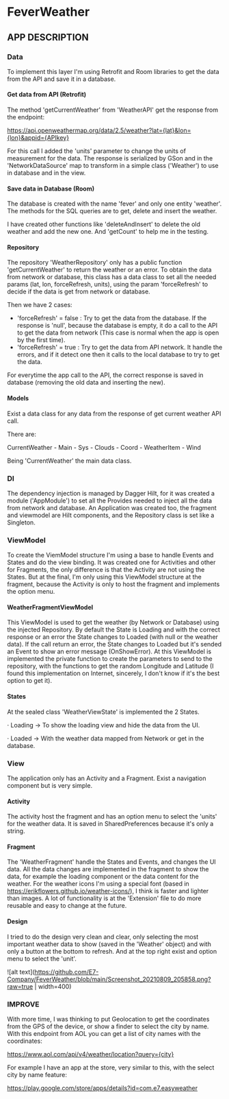 # FeverWeather

## APP DESCRIPTION

### Data
To implement this layer I'm using Retrofit and Room libraries to get the data from the API and save it in a database.

#### Get data from API (Retrofit)
The method 'getCurrentWeather' from 'WeatherAPI' get the response from the endpoint:

https://api.openweathermap.org/data/2.5/weather?lat={lat}&lon={lon}&appid={APIkey}

For this call I added the 'units' parameter to change the units of measurement for the data.
The response is serialized by GSon and in the 'NetworkDataSource' map to transform in a simple class ('Weather') to use in database and in the view.

#### Save data in Database (Room)
The database is created with the name 'fever' and only one entity 'weather'.
The methods for the SQL queries are to get, delete and insert the weather.

I have created other functions like 'deleteAndInsert' to delete the old weather and add the new one.
And 'getCount' to help me in the testing.

#### Repository
The repository 'WeatherRepository' only has a public function 'getCurrentWeather' to return the weather or an error.
To obtain the data from network or database, this class has a data class to set all the needed params (lat, lon, forceRefresh, units), using the param 'forceRefresh' to decide if the data is get from network or database.

Then we have 2 cases:
 - 'forceRefresh' = false : Try to get the data from the database. If the response is 'null', because the database is empty, it do a call to the API to get the data from network (This case is normal when the app is open by the first time).
 - 'forceRefresh' = true : Try to get the data from API network. It handle the errors, and if it detect one then it calls to the local database to try to get the data.

For everytime the app call to the API, the correct response is saved in database (removing the old data and inserting the new).

#### Models
Exist a data class for any data from the response of get current weather API call.

There are:

CurrentWeather - Main - Sys - Clouds - Coord - WeatherItem - Wind

Being 'CurrentWeather' the main data class.

### DI
The dependency injection is managed by Dagger Hilt, for it was created a module ('AppModule') to set all the Provides needed to inject all the data from network and database.
An Application was created too, the fragment and viewmodel are Hilt components, and the Repository class is set like a Singleton.

### ViewModel
To create the ViemModel structure I'm using a base to handle Events and States and do the view binding.
It was created one for Activities and other for Fragments, the only difference is that the Activity are not using the States.
But at the final, I'm only using this ViewModel structure at the fragment, because the Activity is only to host the fragment and implements the option menu.

#### WeatherFragmentViewModel
This ViewModel is used to get the weather (by Network or Database) using the injected Repository.
By default the State is Loading and with the correct response or an error the State changes to Loaded (with null or the weather data).
If the call return an error, the State changes to Loaded but it's sended an Event to show an error message (OnShowError).
At this ViewModel is implemented the private function to create the parameters to send to the repository, with the functions to get the random Longitude and Latitude (I found this implementation on Internet, sincerely, I don't know if it's the best option to get it).

#### States
At the sealed class 'WeatherViewState' is implemented the 2 States.

· Loading -> To show the loading view and hide the data from the UI.

· Loaded  -> With the weather data mapped from Network or get in the database.

### View
The application only has an Activity and a Fragment.
Exist a navigation component but is very simple.

#### Activity
The activity host the fragment and has an option menu to select the 'units' for the weather data.
It is saved in SharedPreferences because it's only a string.

#### Fragment
The 'WeatherFragment' handle the States and Events, and changes the UI data.
All the data changes are implemented in the fragment to show the data, for example the loading component or the data content for the weather.
For the weather icons I'm using a special font (based in https://erikflowers.github.io/weather-icons/), I think is faster and lighter than images. A lot of functionality is at the 'Extension' file to do more reusable and easy to change at the future.

#### Design
I tried to do the design very clean and clear, only selecting the most important weather data to show (saved in the 'Weather' object) and with only a button at the bottom to refresh. And at the top right exist and option menu to select the 'unit'.

![alt text](https://github.com/E7-Company/FeverWeather/blob/main/Screenshot_20210809_205858.png?raw=true | width=400)

### IMPROVE
With more time, I was thinking to put Geolocation to get the coordinates from the GPS of the device, or show a finder to select the city by name.
With this endpoint from AOL you can get a list of city names with the coordinates:

https://www.aol.com/api/v4/weather/location?query={city}

For example I have an app at the store, very similar to this, with the select city by name feature:

https://play.google.com/store/apps/details?id=com.e7.easyweather



